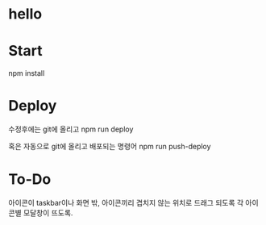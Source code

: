 # hello

# Start
npm install


# Deploy
수정후에는 git에 올리고
npm run deploy

혹은 자동으로 git에 올리고 배포되는 명령어
npm run push-deploy

# To-Do
아이콘이 taskbar이나 화면 밖, 아이콘끼리 겹치지 않는 위치로 드래그 되도록
각 아이콘별 모달창이 뜨도록.
